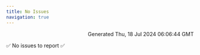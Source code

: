 ```yaml
---
title: No Issues
navigation: true
---
```


<p style="text-align:right;color:#cccs">
Generated Thu, 18 Jul 2024 06:06:44 GMT
</p>
<p>✅ No issues to report ✅</p>



